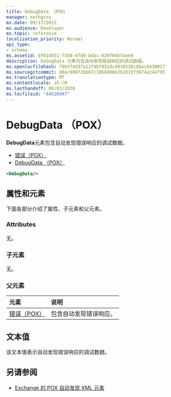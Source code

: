 ```yaml
---
title: DebugData （POX）
manager: sethgros
ms.date: 09/17/2015
ms.audience: Developer
ms.topic: reference
localization_priority: Normal
api_type:
- schema
ms.assetid: bf614551-f5b0-4f80-bdac-628f685faee9
description: DebugData 元素包含自动发现错误响应的调试数据。
ms.openlocfilehash: 79b5f4d3fa1379b7052dcd03053bc8bac6430017
ms.sourcegitcommit: 88ec988f2bb67c1866d06b361615f3674a24e795
ms.translationtype: MT
ms.contentlocale: zh-CN
ms.lasthandoff: 06/03/2020
ms.locfileid: "44526947"
---
```

# <a name="debugdata-pox"></a>DebugData （POX）

**DebugData**元素包含自动发现错误响应的调试数据。 
  
- [错误（POX）](error-pox.md) 
- [DebugData （POX）](debugdata-pox.md)
  
```xml
<DebugData/>
```

## <a name="attributes-and-elements"></a>属性和元素

下面各部分介绍了属性、子元素和父元素。
  
### <a name="attributes"></a>Attributes

无。
  
### <a name="child-elements"></a>子元素

无。
  
### <a name="parent-elements"></a>父元素

|**元素**|**说明**|
|:-----|:-----|
|[错误（POX）](error-pox.md) <br/> |包含自动发现错误响应。  <br/> |
   
## <a name="text-value"></a>文本值

该文本值表示自动发现错误响应的调试数据。
  
## <a name="see-also"></a>另请参阅

- [Exchange 的 POX 自动发现 XML 元素](pox-autodiscover-xml-elements-for-exchange.md)

